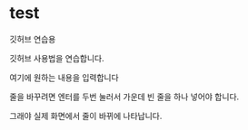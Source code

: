 # test
깃허브 연습용

깃허브 사용법을 연습합니다.

여기에 원하는 내용을 입력합니다

줄을 바꾸려면 엔터를 두번 눌러서 가운데 빈 줄을 하나 넣어야 합니다.

그래야 실제 화면에서 줄이 바뀌에 나타납니다.
